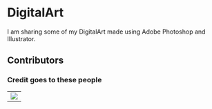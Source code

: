 # DigitalArt
I am sharing some of my DigitalArt made using Adobe Photoshop and Illustrator.
## Contributors
### Credit goes to these people 
<table>
	<tr>
		<td>
			<a href="https://github.com/ankit-kmar/DigitalArt/graphs/contributors">
  <img src="https://contrib.rocks/image?repo=ankit-kmar/DigitalArt" />
</a>
		</td>
	</tr>
</table>
